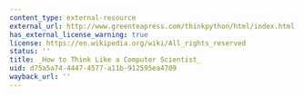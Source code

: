 ```yaml
---
content_type: external-resource
external_url: http://www.greenteapress.com/thinkpython/html/index.html
has_external_license_warning: true
license: https://en.wikipedia.org/wiki/All_rights_reserved
status: ''
title: _How to Think Like a Computer Scientist_
uid: d75a5a74-4447-4577-a11b-912595ea4709
wayback_url: ''
---
```

